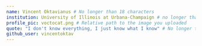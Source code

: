```yaml
---
name: Vincent Oktavianus # No longer than 18 characters
institution: University of Illinois at Urbana-Champaign # no longer than 58 characters
profile_pic: voctocat.png # Relative path to the image you uploaded
quote: "I don't know everything, I just know what I know" # No longer than 100 characters
github_user: vincentoktav
---
```

